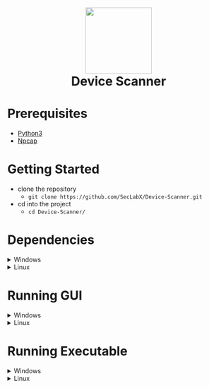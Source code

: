 <h1 align="center">
        <img src="https://static.thenounproject.com/png/3622373-200.png" width="150px"><br>
    Device Scanner
</h1>

# Prerequisites
- [Python3](https://python.org/)
- [Npcap](https://npcap.com/)

# Getting Started
- clone the repository
  - `git clone https://github.com/SecLabX/Device-Scanner.git`
- cd into the project
  - `cd Device-Scanner/`

# Dependencies
<details>
<summary>Windows</summary>

<code>pip install requirements.txt</code>

</details>

<details>
<summary>Linux</summary>

<code>pip3 install requirements.txt</code>

</details>

# Running GUI
<details>
<summary>Windows</summary>

<code>python .\src\gui\device-gui.py</code>

</details>

<details>
<summary>Linux</summary>

<code>python3 src/gui/device-gui.py</code>

</details>

# Running Executable
<details>
<summary>Windows</summary>

<code>python .\etc\buildexe.py</code>

</details>

<details>
<summary>Linux</summary>

<code>python3 etc/buildexe.py</code>

</details>




